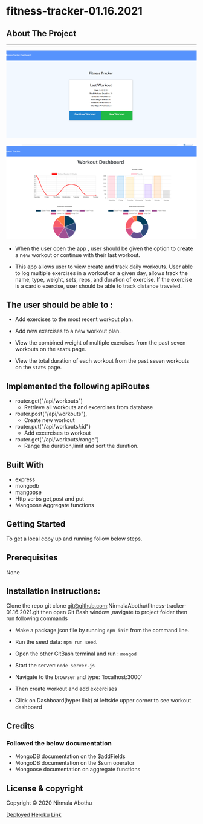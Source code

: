# fitness-tracker-01.16.2021

## About The Project

---

![alt text](public/Images/image1.PNG)

![alt text](public/Images/image2.PNG)

-    When the user open the app , user should be given the option to create a new workout or continue with their last workout.

-    This app allows user to view create and track daily workouts. User able to log multiple exercises in a workout on a given day, allows track the name, type, weight, sets, reps, and duration of exercise. If the exercise is a cardio exercise, user should be able to track distance traveled.

## The user should be able to :

-    Add exercises to the most recent workout plan.

-    Add new exercises to a new workout plan.

-    View the combined weight of multiple exercises from the past seven workouts on the `stats` page.

-    View the total duration of each workout from the past seven workouts on the `stats` page.

## Implemented the following apiRoutes

-    router.get("/api/workouts")
     -    Retrieve all workouts and excercises from database
-    router.post("/api/workouts"),
     -    Create new workout
-    router.put("/api/workouts/:id")
     -    Add excercises to workout
-    router.get("/api/workouts/range")
     -    Range the duration,limit and sort the duration.

## Built With

-    express
-    mongodb
-    mangoose
-    Http verbs get,post and put
-    Mangoose Aggregate functions

## Getting Started

To get a local copy up and running follow below steps.

## Prerequisites

None

## Installation instructions:

Clone the repo git clone git@github.com:NirmalaAbothu/fitness-tracker-01.16.2021.git then open Git Bash window ,navigate to project folder then run
following commands

-    Make a package.json file by running `npm init` from the command line.

-    Run the seed data: `npm run seed`.
-    Open the other GitBash terminal and run : `mongod`
-    Start the server: `node server.js`
-    Navigate to the browser and type: `localhost:3000'
-    Then create workout and add excercises
-    Click on Dashboard(hyper link) at leftside upper corner to see workout dashboard

## Credits

### Followed the below documentation

-    MongoDB documentation on the $addFields
-    MongoDB documentation on the $sum operator
-    Mongoose documentation on aggregate functions

## License & copyright

Copyright © 2020 Nirmala Abothu

[Deployed Heroku Link](https://murmuring-depths-53897.herokuapp.com/)
